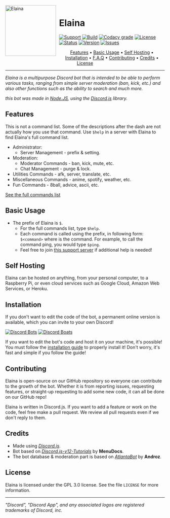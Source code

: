 <img width="160" height="160" align="left" style="float: left; margin: 0 10px 10px 0;" alt="Elaina" src="https://i.imgur.com/3Zvcbtu.jpeg">

# Elaina

[![Support](https://img.shields.io/discord/708659047057981451?color=7289da&label=discord&logo=discord&logoColor=white&style=for-the-badge)](https://discord.gg/nW6x9EN)
[![Build](https://img.shields.io/travis/Rygent/Elaina/main?style=for-the-badge)](https://travis-ci.com/Rygent/Elaina)
[![Codacy grade](https://img.shields.io/codacy/grade/f7c237153ea545059c7d0521e59def69/main?logo=codacy&style=for-the-badge)](https://app.codacy.com/gh/Rygent/Elaina/dashboard)
[![License](https://img.shields.io/github/license/Rygent/Elaina?style=for-the-badge)](https://github.com/Rygent/Elaina/blob/main/LICENSE)
[![Status](https://botlist.space/bot/614645495779819551/badge?property=status&style=for-the-badge)](https://discordapp.com/oauth2/authorize?&client_id=614645495779819551&scope=bot&permissions=2146958847)
[![Version](https://img.shields.io/github/package-json/v/Rygent/Elaina/main?label=version&style=for-the-badge)](https://github.com/Rygent/Elaina/blob/main/package.json)
[![Issues](https://img.shields.io/github/issues/Rygent/Elaina.svg?color=37f149&style=for-the-badge)](https://github.com/Rygent/Elaina/issues)

<p align="center">
  <a href="#features">Features</a>
  •
  <a href="#basic-usage">Basic Usage</a>
  •
  <a href="#self-hosting">Self Hosting</a>
  •
  <a href="#installation">Installation</a>
  •
  <a href="https://rygent.gitbook.io/elaina/f.a.q">F.A.Q</a>
  •
  <a href="#contributing">Contributing</a>
  •
  <a href="#credits">Credits</a>
  •
  <a href="#license">License</a>
</p>

---

<i>Elaina is a multipurpose Discord bot that is intended to be able to perform various tasks, ranging from simple server moderation (ban, kick, etc.)
and also other functions such as the ability to search and much more.

this bot was made in
[Node.JS](https://nodejs.org),
using the [Discord.js](https://discord.js.org/#/) library.
</i>

## Features
This is not a command list. Some of the descriptions after the dash are not actually
how you use that command. Use `$help` in a server with Elaina to find Elaina's full command list.

* Administrator:
  * Server Management - prefix & setting.
* Moderation:
  * Moderator Commands - ban, kick, mute, etc.
  * Chat Management - purge & lock.
* Utilities Commands - afk, server, translate, etc.
* Miscellaneous Commands - anime, spotify, weather, etc.
* Fun Commands - 8ball, advice, ascii, etc.

[See the full commands list](https://rygent.gitbook.io/elaina/commands)

## Basic Usage
* The prefix of Elaina is `$`.
  * For the full commands list, type `$help`.
  * Each command is called using the prefix, in following form: `$<command>` where is the command. For example, to call the command ping, you would type `$ping`.
  * Feel free to join [this support server](https://discord.gg/nW6x9EN) if additional help is needed!

## Self Hosting
Elaina can be hosted on anything, from your personal computer, to a Raspberry Pi, or even cloud services such as Google Cloud, Amazon Web Services, or Heroku.

## Installation
If you don't want to edit the code of the bot, a permanent online version is available, which you can invite to your own Discord!

[![Discord Bots](https://top.gg/api/widget/614645495779819551.svg)](https://top.gg/bot/614645495779819551)
[![Discord Boats](https://discord.boats/api/widget/614645495779819551)](https://discord.boats/bot/614645495779819551)

If you want to edit the bot's code and host it on your machine, it's possible!  
You must follow the [installation guide](https://rygent.gitbook.io/elaina/installation) to properly install it! Don't worry, it's fast and simple if you follow the guide!

## Contributing
Elaina is open-source on our GitHub repository so everyone can contribute to the growth of the bot.
Whether it is from reporting issues, requesting features, or straight-up requesting to add some new code, it can all be done on our GitHub repo!

Elaina is written in Discord.js. If you want to add a feature or work on the code, feel free make a pull request. 
We review all pull requests even if we don't reply to them.

## Credits
* Made using <i>[Discord.js](https://github.com/discordjs/discord.js)</i>.
* Bot based on <i>[Discord.js-v12-Tutorials](https://github.com/MenuDocs/Discord.js-v12-Tutorials)</i> by **MenuDocs**.
* The bot database & moderation part is based on <i>[AtlantaBot](https://github.com/Androz2091/AtlantaBot)</i> by **Androz**.

## License
Elaina is licensed under the GPL 3.0 license. See the file `LICENSE` for more information.

---
<i>"Discord", "Discord App", and any associated logos are registered trademarks of Discord, inc.</i>